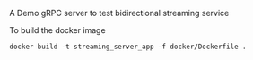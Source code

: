 A Demo gRPC server to test bidirectional streaming service

To build the docker image
```
docker build -t streaming_server_app -f docker/Dockerfile .
```